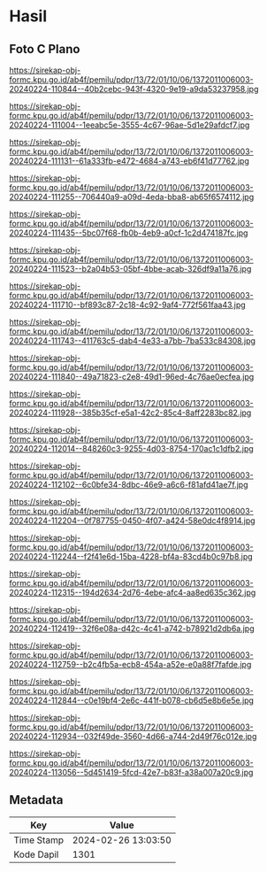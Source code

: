 # Hasil

## Foto C Plano

https://sirekap-obj-formc.kpu.go.id/ab4f/pemilu/pdpr/13/72/01/10/06/1372011006003-20240224-110844--40b2cebc-943f-4320-9e19-a9da53237958.jpg

https://sirekap-obj-formc.kpu.go.id/ab4f/pemilu/pdpr/13/72/01/10/06/1372011006003-20240224-111004--1eeabc5e-3555-4c67-96ae-5d1e29afdcf7.jpg

https://sirekap-obj-formc.kpu.go.id/ab4f/pemilu/pdpr/13/72/01/10/06/1372011006003-20240224-111131--61a333fb-e472-4684-a743-eb6f41d77762.jpg

https://sirekap-obj-formc.kpu.go.id/ab4f/pemilu/pdpr/13/72/01/10/06/1372011006003-20240224-111255--706440a9-a09d-4eda-bba8-ab65f6574112.jpg

https://sirekap-obj-formc.kpu.go.id/ab4f/pemilu/pdpr/13/72/01/10/06/1372011006003-20240224-111435--5bc07f68-fb0b-4eb9-a0cf-1c2d474187fc.jpg

https://sirekap-obj-formc.kpu.go.id/ab4f/pemilu/pdpr/13/72/01/10/06/1372011006003-20240224-111523--b2a04b53-05bf-4bbe-acab-326df9a11a76.jpg

https://sirekap-obj-formc.kpu.go.id/ab4f/pemilu/pdpr/13/72/01/10/06/1372011006003-20240224-111710--bf893c87-2c18-4c92-9af4-772f561faa43.jpg

https://sirekap-obj-formc.kpu.go.id/ab4f/pemilu/pdpr/13/72/01/10/06/1372011006003-20240224-111743--411763c5-dab4-4e33-a7bb-7ba533c84308.jpg

https://sirekap-obj-formc.kpu.go.id/ab4f/pemilu/pdpr/13/72/01/10/06/1372011006003-20240224-111840--49a71823-c2e8-49d1-96ed-4c76ae0ecfea.jpg

https://sirekap-obj-formc.kpu.go.id/ab4f/pemilu/pdpr/13/72/01/10/06/1372011006003-20240224-111928--385b35cf-e5a1-42c2-85c4-8aff2283bc82.jpg

https://sirekap-obj-formc.kpu.go.id/ab4f/pemilu/pdpr/13/72/01/10/06/1372011006003-20240224-112014--848260c3-9255-4d03-8754-170ac1c1dfb2.jpg

https://sirekap-obj-formc.kpu.go.id/ab4f/pemilu/pdpr/13/72/01/10/06/1372011006003-20240224-112102--6c0bfe34-8dbc-46e9-a6c6-f81afd41ae7f.jpg

https://sirekap-obj-formc.kpu.go.id/ab4f/pemilu/pdpr/13/72/01/10/06/1372011006003-20240224-112204--0f787755-0450-4f07-a424-58e0dc4f8914.jpg

https://sirekap-obj-formc.kpu.go.id/ab4f/pemilu/pdpr/13/72/01/10/06/1372011006003-20240224-112244--f2f41e6d-15ba-4228-bf4a-83cd4b0c97b8.jpg

https://sirekap-obj-formc.kpu.go.id/ab4f/pemilu/pdpr/13/72/01/10/06/1372011006003-20240224-112315--194d2634-2d76-4ebe-afc4-aa8ed635c362.jpg

https://sirekap-obj-formc.kpu.go.id/ab4f/pemilu/pdpr/13/72/01/10/06/1372011006003-20240224-112419--32f6e08a-d42c-4c41-a742-b78921d2db6a.jpg

https://sirekap-obj-formc.kpu.go.id/ab4f/pemilu/pdpr/13/72/01/10/06/1372011006003-20240224-112759--b2c4fb5a-ecb8-454a-a52e-e0a88f7fafde.jpg

https://sirekap-obj-formc.kpu.go.id/ab4f/pemilu/pdpr/13/72/01/10/06/1372011006003-20240224-112844--c0e19bf4-2e6c-441f-b078-cb6d5e8b6e5e.jpg

https://sirekap-obj-formc.kpu.go.id/ab4f/pemilu/pdpr/13/72/01/10/06/1372011006003-20240224-112934--032f49de-3560-4d66-a744-2d49f76c012e.jpg

https://sirekap-obj-formc.kpu.go.id/ab4f/pemilu/pdpr/13/72/01/10/06/1372011006003-20240224-113056--5d451419-5fcd-42e7-b83f-a38a007a20c9.jpg


## Metadata

| Key        | Value               |
| ---------- | ------------------- |
| Time Stamp | 2024-02-26 13:03:50 |
| Kode Dapil | 1301                |



